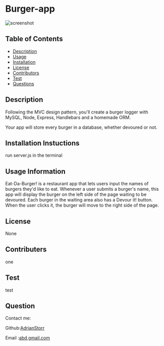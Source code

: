 # Burger-app

![screenshot](./assets/images/burgerapp.png)

  ## Table of Contents
  * [Description](Description)
  * [Usage](Usage)
  * [Installation](Installation)
  * [License](License)
  * [Contributors](contributers)
  * [Test](Test)
  * [Questions](Questions)

  ## Description
   Following the MVC design pattern, you'll create a burger logger with MySQL, Node, Express, Handlebars and a homemade ORM.
  


Your app will store every burger in a database, whether devoured or not.

  ## Installation Instuctions
  run server.js in the terminal

  ## Usage Information
  Eat-Da-Burger! is a restaurant app that lets users input the names of burgers they'd like to eat.
  Whenever a user submits a burger's name, this app will display the burger on the left side of the page waiting to be devoured.
  Each burger in the waiting area also has a Devour it! button. When the user clicks it, the burger will move to the right side of the page.

  ## License
  None

  ## Contributers
  one

  ## Test
  test

  ## Question
  Contact me:

  Github:[AdrianStorr](https://github.com/AdrianStorr)
  
  Email :[abd,gmail.com](https://github.com/AdrianStorr)
